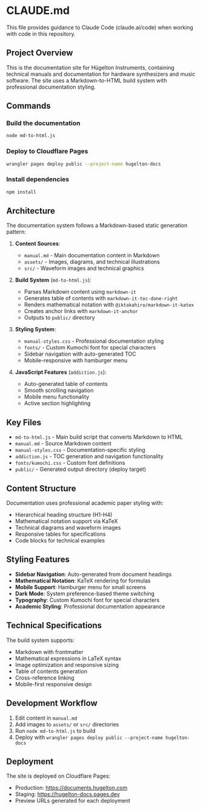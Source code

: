 # CLAUDE.md

This file provides guidance to Claude Code (claude.ai/code) when working with code in this repository.

## Project Overview

This is the documentation site for Hügelton Instruments, containing technical manuals and documentation for hardware synthesizers and music software. The site uses a Markdown-to-HTML build system with professional documentation styling.

## Commands

### Build the documentation
```bash
node md-to-html.js
```

### Deploy to Cloudflare Pages
```bash
wrangler pages deploy public --project-name hugelton-docs
```

### Install dependencies
```bash
npm install
```

## Architecture

The documentation system follows a Markdown-based static generation pattern:

1. **Content Sources**:
   - `manual.md` - Main documentation content in Markdown
   - `assets/` - Images, diagrams, and technical illustrations
   - `src/` - Waveform images and technical graphics

2. **Build System** (`md-to-html.js`):
   - Parses Markdown content using `markdown-it`
   - Generates table of contents with `markdown-it-toc-done-right`
   - Renders mathematical notation with `@iktakahiro/markdown-it-katex`
   - Creates anchor links with `markdown-it-anchor`
   - Outputs to `public/` directory

3. **Styling System**:
   - `manual-styles.css` - Professional documentation styling
   - `fonts/` - Custom Kumochi font for special characters
   - Sidebar navigation with auto-generated TOC
   - Mobile-responsive with hamburger menu

4. **JavaScript Features** (`addiction.js`):
   - Auto-generated table of contents
   - Smooth scrolling navigation
   - Mobile menu functionality
   - Active section highlighting

## Key Files

- `md-to-html.js` - Main build script that converts Markdown to HTML
- `manual.md` - Source Markdown content
- `manual-styles.css` - Documentation-specific styling
- `addiction.js` - TOC generation and navigation functionality
- `fonts/kumochi.css` - Custom font definitions
- `public/` - Generated output directory (deploy target)

## Content Structure

Documentation uses professional academic paper styling with:
- Hierarchical heading structure (H1-H4)
- Mathematical notation support via KaTeX
- Technical diagrams and waveform images
- Responsive tables for specifications
- Code blocks for technical examples

## Styling Features

- **Sidebar Navigation**: Auto-generated from document headings
- **Mathematical Notation**: KaTeX rendering for formulas
- **Mobile Support**: Hamburger menu for small screens
- **Dark Mode**: System preference-based theme switching
- **Typography**: Custom Kumochi font for special characters
- **Academic Styling**: Professional documentation appearance

## Technical Specifications

The build system supports:
- Markdown with frontmatter
- Mathematical expressions in LaTeX syntax
- Image optimization and responsive sizing
- Table of contents generation
- Cross-reference linking
- Mobile-first responsive design

## Development Workflow

1. Edit content in `manual.md`
2. Add images to `assets/` or `src/` directories
3. Run `node md-to-html.js` to build
4. Deploy with `wrangler pages deploy public --project-name hugelton-docs`

## Deployment

The site is deployed on Cloudflare Pages:
- Production: https://documents.hugelton.com
- Staging: https://hugelton-docs.pages.dev
- Preview URLs generated for each deployment